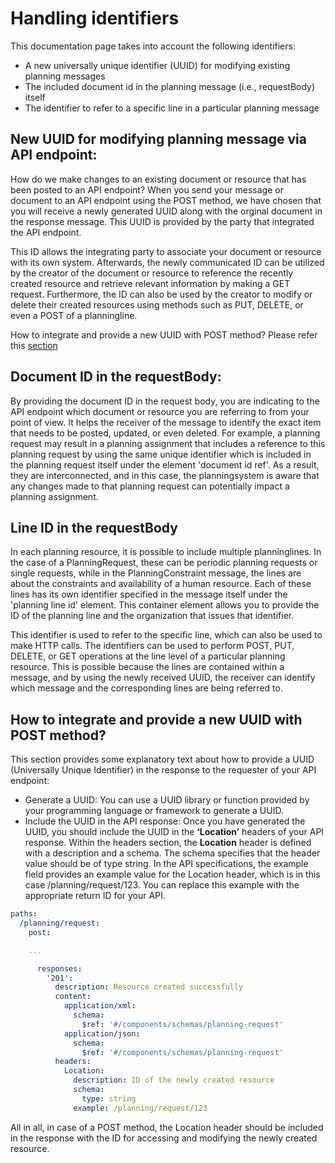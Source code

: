 # Handling identifiers

This documentation page takes into account the following identifiers:

- A new universally unique identifier (UUID) for modifying existing planning messages
- The included document id in the planning message (i.e., requestBody) itself
- The identifier to refer to a specific line in a particular planning message

## New UUID for modifying planning message via API endpoint:

How do we make changes to an existing document or resource that has been posted to an API endpoint? When you send your message or document to an API endpoint using the POST method, we have chosen that you will receive a newly generated UUID along with the orginal document in the response message. This UUID is provided by the party that integrated the API endpoint.

This ID allows the integrating party to associate your document or resource with its own system. Afterwards, the newly communicated ID can be utilized by the creator of the document or resource to reference the recently created resource and retrieve relevant information by making a GET request. Furthermore, the ID can also be used by the creator to modify or delete their created resources using methods such as PUT, DELETE, or even a POST of a planningline.

How to integrate and provide a new UUID with POST method? Please refer this [section](#how-to-integrate-and-provide-a-new-uuid-with-post-method)

## Document ID in the requestBody:

By providing the document ID in the request body, you are indicating to the API endpoint which document or resource you are referring to from your point of view. It helps the receiver of the message to identify the exact item that needs to be posted, updated, or even deleted. For example, a planning request may result in a planning assignment that includes a reference to this planning request by using the same unique identifier which is included in the planning request itself under the element 'document id ref'. As a result, they are interconnected, and in this case, the planningsystem is aware that any changes made to that planning request can potentially impact a planning assignment.

## Line ID in the requestBody

In each planning resource, it is possible to include multiple planninglines. In the case of a PlanningRequest, these can be periodic planning requests or single requests, while in the PlanningConstraint message, the lines are about the constraints and availability of a human resource. Each of these lines has its own identifier specified in the message itself under the 'planning line id' element. This container element allows you to provide the ID of the planning line and the organization that issues that identifier.

This identifier is used to refer to the specific line, which can also be used to make HTTP calls. The identifiers can be used to perform POST, PUT, DELETE, or GET operations at the line level of a particular planning resource. This is possible because the lines are contained within a message, and by using the newly received UUID, the receiver can identify which message and the corresponding lines are being referred to.

## How to integrate and provide a new UUID with POST method?

This section provides some explanatory text about how to provide a UUID (Universally Unique Identifier) in the response to the requester of your API endpoint:

- Generate a UUID: You can use a UUID library or function provided by your programming language or framework to generate a UUID.
- Include the UUID in the API response: Once you have generated the UUID, you should include the UUID in the **‘Location’** headers of your API response. Within the headers section, the **Location** header is defined with a description and a schema. The schema specifies that the header value should be of type string. In the API specifications, the example field provides an example value for the Location header, which is in this case /planning/request/123. You can replace this example with the appropriate return ID for your API.

```yaml
paths:
  /planning/request:
    post:

    ...

      responses:
        '201':
          description: Resource created successfully
          content:
            application/xml:
              schema:
                $ref: '#/components/schemas/planning-request'
            application/json:
              schema:
                $ref: '#/components/schemas/planning-request'
          headers:
            Location:
              description: ID of the newly created resource
              schema:
                type: string
              example: /planning/request/123
```

All in all, in case of a POST method, the Location header should be included in the response with the ID for accessing and modifying the newly created resource.